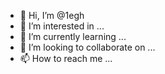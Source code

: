 - 👋 Hi, I’m @1egh
- 👀 I’m interested in ...
- 🌱 I’m currently learning ...
- 💞️ I’m looking to collaborate on ...
- 📫 How to reach me ...

<!---
1egh/1egh is a ✨ special ✨ repository because its `README.md` (this file) appears on your GitHub profile.
You can click the Preview link to take a look at your changes.
--->
